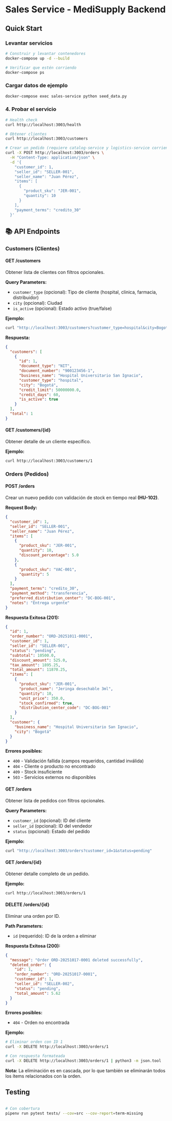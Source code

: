 # Sales Service - MediSupply Backend

##  Quick Start

###  Levantar servicios

```bash
# Construir y levantar contenedores
docker-compose up -d --build

# Verificar que estén corriendo
docker-compose ps
```

### Cargar datos de ejemplo

```bash
docker-compose exec sales-service python seed_data.py
```

### 4. Probar el servicio

```bash
# Health check
curl http://localhost:3003/health

# Obtener clientes
curl http://localhost:3003/customers

# Crear un pedido (requiere catalog-service y logistics-service corriendo)
curl -X POST http://localhost:3003/orders \
  -H "Content-Type: application/json" \
  -d '{
    "customer_id": 1,
    "seller_id": "SELLER-001",
    "seller_name": "Juan Pérez",
    "items": [
      {
        "product_sku": "JER-001",
        "quantity": 10
      }
    ],
    "payment_terms": "credito_30"
  }'
```

## 📚 API Endpoints

### Customers (Clientes)

#### GET /customers
Obtener lista de clientes con filtros opcionales.

**Query Parameters:**
- `customer_type` (opcional): Tipo de cliente (hospital, clinica, farmacia, distribuidor)
- `city` (opcional): Ciudad
- `is_active` (opcional): Estado activo (true/false)

**Ejemplo:**
```bash
curl "http://localhost:3003/customers?customer_type=hospital&city=Bogotá"
```

**Respuesta:**
```json
{
  "customers": [
    {
      "id": 1,
      "document_type": "NIT",
      "document_number": "900123456-1",
      "business_name": "Hospital Universitario San Ignacio",
      "customer_type": "hospital",
      "city": "Bogotá",
      "credit_limit": 50000000.0,
      "credit_days": 60,
      "is_active": true
    }
  ],
  "total": 1
}
```

#### GET /customers/{id}
Obtener detalle de un cliente específico.

**Ejemplo:**
```bash
curl http://localhost:3003/customers/1
```

### Orders (Pedidos)

#### POST /orders
Crear un nuevo pedido con validación de stock en tiempo real **(HU-102)**.

**Request Body:**
```json
{
  "customer_id": 1,
  "seller_id": "SELLER-001",
  "seller_name": "Juan Pérez",
  "items": [
    {
      "product_sku": "JER-001",
      "quantity": 10,
      "discount_percentage": 5.0
    },
    {
      "product_sku": "VAC-001",
      "quantity": 5
    }
  ],
  "payment_terms": "credito_30",
  "payment_method": "transferencia",
  "preferred_distribution_center": "DC-BOG-001",
  "notes": "Entrega urgente"
}
```

**Respuesta Exitosa (201):**
```json
{
  "id": 1,
  "order_number": "ORD-20251011-0001",
  "customer_id": 1,
  "seller_id": "SELLER-001",
  "status": "pending",
  "subtotal": 10500.0,
  "discount_amount": 525.0,
  "tax_amount": 1895.25,
  "total_amount": 11870.25,
  "items": [
    {
      "product_sku": "JER-001",
      "product_name": "Jeringa desechable 3ml",
      "quantity": 10,
      "unit_price": 350.0,
      "stock_confirmed": true,
      "distribution_center_code": "DC-BOG-001"
    }
  ],
  "customer": {
    "business_name": "Hospital Universitario San Ignacio",
    "city": "Bogotá"
  }
}
```

**Errores posibles:**
- `400` - Validación fallida (campos requeridos, cantidad inválida)
- `404` - Cliente o producto no encontrado
- `409` - Stock insuficiente
- `503` - Servicios externos no disponibles

#### GET /orders
Obtener lista de pedidos con filtros opcionales.

**Query Parameters:**
- `customer_id` (opcional): ID del cliente
- `seller_id` (opcional): ID del vendedor
- `status` (opcional): Estado del pedido

**Ejemplo:**
```bash
curl "http://localhost:3003/orders?customer_id=1&status=pending"
```

#### GET /orders/{id}
Obtener detalle completo de un pedido.

**Ejemplo:**
```bash
curl http://localhost:3003/orders/1
```

#### DELETE /orders/{id}
Eliminar una orden por ID.

**Path Parameters:**
- `id` (requerido): ID de la orden a eliminar

**Respuesta Exitosa (200):**
```json
{
  "message": "Order ORD-20251017-0001 deleted successfully",
  "deleted_order": {
    "id": 1,
    "order_number": "ORD-20251017-0001",
    "customer_id": 1,
    "seller_id": "SELLER-002",
    "status": "pending",
    "total_amount": 5.62
  }
}
```

**Errores posibles:**
- `404` - Orden no encontrada

**Ejemplo:**
```bash
# Eliminar orden con ID 1
curl -X DELETE http://localhost:3003/orders/1

# Con respuesta formateada
curl -X DELETE http://localhost:3003/orders/1 | python3 -m json.tool
```

**Nota:** La eliminación es en cascada, por lo que también se eliminarán todos los ítems relacionados con la orden.



##  Testing

```bash

# Con cobertura
pipenv run pytest tests/ --cov=src --cov-report=term-missing

```